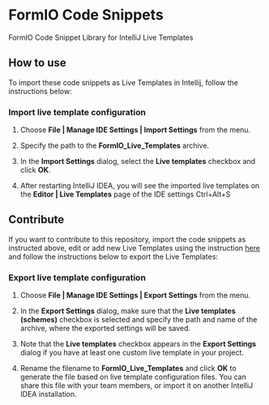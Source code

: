 # FormIO Code Snippets
FormIO Code Snippet Library for IntelliJ Live Templates

## How to use
To import these code snippets as Live Templates in Intellij, follow the instructions below:

### Import live template configuration
1. Choose **File | Manage IDE Settings | Import Settings** from the menu.

2. Specify the path to the **FormIO_Live_Templates** archive.

3. In the **Import Settings** dialog, select the **Live templates** checkbox and click **OK**.

4. After restarting IntelliJ IDEA, you will see the imported live templates on the **Editor | Live Templates** page of the IDE settings Ctrl+Alt+S


## Contribute
If you want to contribute to this repository, import the code snippets as instructed above, edit or add new Live Templates using the instruction [here](https://www.jetbrains.com/help/idea/creating-and-editing-live-templates.html) and follow the instructions below to export the Live Templates:

### Export live template configuration
1. Choose **File | Manage IDE Settings | Export Settings** from the menu.

2. In the **Export Settings** dialog, make sure that the **Live templates (schemes)** checkbox is selected and specify the path and name of the archive, where the exported settings will be saved.

3. Note that the **Live templates** checkbox appears in the **Export Settings** dialog if you have at least one custom live template in your project.

4. Rename the filename to **FormIO_Live_Templates** and click **OK** to generate the file based on live template configuration files. You can share this file with your team members, or import it on another IntelliJ IDEA installation.
